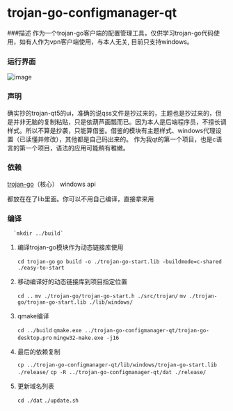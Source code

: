 # trojan-go-configmanager-qt
###描述
作为一个trojan-go客户端的配置管理工具，仅供学习trojan-go代码使用，如有人作为vpn客户端使用，与本人无关,
目前只支持windows。

### 运行界面
![image](https://user-images.githubusercontent.com/31812698/184277475-e9dc9100-e9ff-4fef-ae93-24555b66c914.png)

### 声明
确实抄的trojan-qt5的ui，准确的说qss文件是抄过来的，主题也是抄过来的，但是并非无脑的复制粘贴，只是依葫芦画瓢而已。因为本人是后端程序员，不擅长调样式。所以不算是抄袭，只能算借鉴。借鉴的模块有主题样式、windows代理设置（已读懂并修改），其他都是自己码出来的。
作为我qt的第一个项目，也是c语言的第一个项目，语法的应用可能稍有稚嫩。

### 依赖
[trojan-go](https://github.com/p4gefau1t/trojan-go)（核心）
windows api

都放在在了lib里面。你可以不用自己编译，直接拿来用

### 编译
      `mkdir ../build`
1. 编译trojan-go模块作为动态链接库使用

      `cd trojan-go`
      `go build -o ./trojan-go-start.lib -buildmode=c-shared ./easy-to-start`

2. 移动编译好的动态链接库到项目指定位置

      `cd ..`
      `mv ./trojan-go/trojan-go-start.h ./src/trojan/`
      `mv ./trojan-go/trojan-go-start.lib ./lib/windows/`

3. qmake编译

      `cd ../build`
      `qmake.exe ../trojan-go-configmanager-qt/trojan-go-desktop.pro`
      `mingw32-make.exe -j16 `

4. 最后的依赖复制

      `cp ../trojan-go-configmanager-qt/lib/windows/trojan-go-start.lib ./release/`
      `cp -R ../trojan-go-configmanager-qt/dat ./release/`

5. 更新域名列表

      `cd ./dat`
     `./update.sh`


